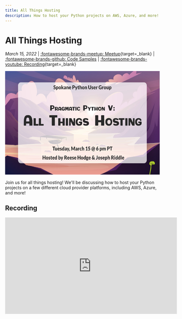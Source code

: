 ```yaml
---
title: All Things Hosting
description: How to host your Python projects on AWS, Azure, and more!
---
```


# All Things Hosting

_March 15, 2022_ | [:fontawesome-brands-meetup: Meetup](https://www.meetup.com/Python-Spokane/events/284051006/){target=_blank} | [:fontawesome-brands-github: Code Samples](https://github.com/python-spokane/stans-static-site) | [:fontawesome-brands-youtube: Recording](https://youtu.be/kGj_9cUrmRY){target=_blank}

<img src="/img/all-things-hosting.jpg" width="600" height="337.5">

Join us for all things hosting! We'll be discussing how to host your Python projects on a few different cloud provider platforms, including AWS, Azure, and more!

## Recording

<iframe width="560" height="315" src="https://www.youtube-nocookie.com/embed/kGj_9cUrmRY" title="YouTube video player" frameborder="0" allow="accelerometer; autoplay; clipboard-write; encrypted-media; gyroscope; picture-in-picture" allowfullscreen></iframe>
